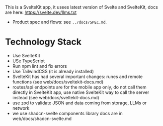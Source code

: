 This is a SvelteKit app, it usees latest version of Svelte and SvelteKit, docs are here: https://svelte.dev/llms.txt

- Product spec and flows: see `../docs/SPEC.md`.

# Technology Stack

- Use SvelteKit
- USe TypeScript
- Run npm lint and fix errors
- Use TailwindCSS (it is already installed)
- SvelteKit has had several important changes: runes and remote functions (see web/docs/sveltekit-docs.md)
- routes/api endpoints are for the mobile app only, do not call them directly in SvelteKit app, use native SvelteKit way to call the server instead (see web/docs/sveltekit-docs.md)
- use zod to validate JSON and data coming from storage, LLMs or network
- we use shadcn-svelte components library docs are in web/docs/shadcn-svelte.md
